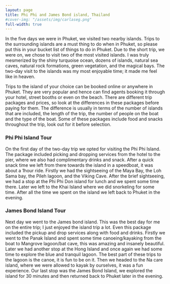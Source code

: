 ```yaml
---
layout: page
title: Phi Phi and James Bond island, Thailand
#cover-img: "/assets/img/carlaseg.png"
full-width: true
---
```


In the five days we were in Phuket, we visited two nearby islands. Trips to the surrounding islands are a must thing to do when in Phuket, so please put this in your bucket list of things to do in Phuket. Due to the short trip, we were on, we chose to visit two of the most visited islands. I was truly mesmerized by the shiny turquoise ocean, dozens of islands, natural sea caves, natural rock formations, green vegetation, and the magical bays. The two-day visit to the islands was my most enjoyable time; it made me feel like in heaven.   

Trips to the island of your choice can be booked online or anywhere in Phuket. They are very popular and hence can find agents booking it through your hotel, street booths or even on the beach. There are different trip packages and prices, so look at the differences in these packages before paying for them. The difference is usually in terms of the number of islands that are included, the length of the trip, the number of people on the boat and the type of the boat. Some of these packages include food and snacks throughout the trip, look out for it before selection.


### Phi Phi Island Tour

On the first day of the two-day trip we opted for visiting the Phi Phi Island. The package included picking and dropping services from the hotel to the pier, where we also had complimentary drinks and snack. After a quick snack time we left from there towards the island in a speedboat, it was about a 1hour ride. Firstly we had the sightseeing of the Maya Bay, the Loh Sama bay, the Pileh lagoon, and the Viking Cave. After the brief sightseeing, we had a stop at the Phi Phi Don island for lunch and we spent some time there. Later we left to the Khai Island where we did snorkeling for some time. After all the time we spent on the island we left back to Phuket in the evening.

### James Bond Island Tour

Next day we went to the James bond island. This was the best day for me on the entire trip; I just enjoyed the island trip a lot. Even this package included the pickup and drop services along with food and drinks. Firstly we went to the Panak Island and spent some time canoeing/kayaking from the boat to Mangrove lagoon/bat cave, this was amazing and insanely beautiful. Later we had another stop at the Hong Island and once again we had some time to explore the blue and tranquil lagoon. The best part of these trips to the lagoon is the canoe, it is fun to be on it. Then we headed to the Na care island, where we were allowed to kayak by ourselves, it was a fun experience. Our last stop was the James Bond Island, we explored the island for 30 minutes and then returned back to Phuket later in the evening.




